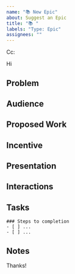 ```yaml
---
name: "📚️ New Epic"
about: Suggest an Epic
title: "📚️ "
labels: "Type: Epic"
assignees: ""
---
```


<!-- These comments automatically delete -->
<!-- **Tip:** Delete parts that are not relevant -->
<!-- Next to Cc:, @ mention users who should be in the loop -->

Cc:

<!-- add intended user next to **Hi** -->

Hi

## Problem

<!-- A clear and concise description of what the problem is. Ex. I'm always frustrated when [...] -->

## Audience

<!-- The relevant audience for that will use this epic (devops, developers, k8s users etc) -->

## Proposed Work

<!-- A clear and concise description of what you want to happen. -->

## Incentive

<!-- Explain the Incentive to create this Epic. -->

## Presentation

<!-- If applicable, add screenshots to help explain your problem. -->

## Interactions

<!-- How does new epic interacts with current application elements. -->

## Tasks

<!--Add GitHub tasks-->

```[tasklist]
### Steps to completion
- [ ] ...
- [ ] ...
```

## Notes

<!-- Add any other context here. -->

Thanks!
